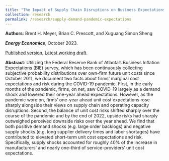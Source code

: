 ```yaml
---
title: "The Impact of Supply Chain Disruptions on Business Expectations during the Pandemic"
collection: research
permalink: /research/supply-demand-pandemic-expectations
---
```


__Authors__: Brent H. Meyer, Brian C. Prescott, and Xuguang Simon Sheng 

**_Energy Economics_**, October 2023.

[Published version](https://doi.org/10.1016/j.eneco.2023.106951), [Latest working draft](https://www.brianprescott.org/files/bie-supply-demand-jul31.pdf).

**Abstract**: Utilizing the Federal Reserve Bank of Atlanta’s Business Inflation Expectations (BIE) survey, which has been continuously collecting subjective probability distributions over own-firm future unit costs since October 2011, we document two facts about firms’ marginal cost expectations and risk during the COVID-19 pandemic. First, in the early months of the pandemic, firms, on net, saw COVID-19 largely as a demand shock and lowered their one-year ahead expectations. However, as the pandemic wore on, firms’ one-year ahead unit cost expectations rose sharply alongside their views on supply chain and operating capacity disruptions. Second, the balance of unit cost risks shifted sharply over the course of the pandemic and by the end of 2022, upside risks had sharply outweighed perceived downside risks over the year ahead. We find that both positive demand shocks (e.g. large order backlogs) and negative supply shocks (e.g. long supplier delivery times and labor shortages) have contributed to elevated short-term unit cost expectations and risk. Specifically, supply shocks accounted for roughly 40% of the increase in manufacturers’ and nearly one-third of service-providers’ unit cost expectations.
